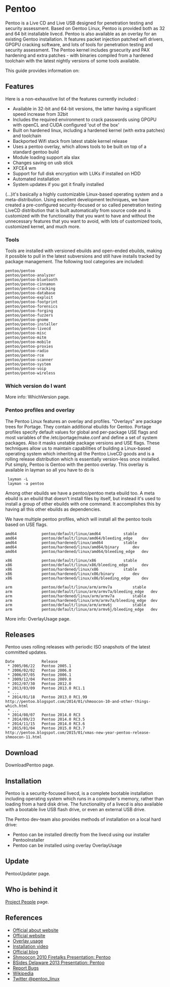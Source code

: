 # Pentoo #

Pentoo is a Live CD and Live USB designed for penetration testing and security assessment. Based on Gentoo Linux, Pentoo is provided both as 32 and 64 bit installable livecd. Pentoo is also available as an overlay for an existing Gentoo installation. It features packet injection patched wifi drivers, GPGPU cracking software, and lots of tools for penetration testing and security assessment. The Pentoo kernel includes grsecurity and PAX hardening and extra patches - with binaries compiled from a hardened toolchain with the latest nightly versions of some tools available.


This guide provides information on:




## Features ##

Here is a non-exhaustive list of the features currently included :

  * Available in 32-bit and 64-bit versions, the latter having a significant speed increase from 32bit
  * Includes the required environment to crack passwords using GPGPU with openCL and CUDA configured 'out of the box'
  * Built on hardened linux, including a hardened kernel (with extra patches) and toolchain
  * Backported Wifi stack from latest stable kernel release
  * Uses a pentoo overlay, which allows tools to be built on top of a standard gentoo build
  * Module loading support ala slax
  * Changes saving on usb stick
  * XFCE4 wm
  * Support for full disk encryption with LUKs if installed on HDD
  * Automated installation
  * System updates if you got it finally installed


(...)it's basically a highly customizable Linux-based operating system and a meta-distribution. Using excellent development techniques, we have created a pre-configured security-focused or so called penetration testing LiveCD distribution that is built automatically from source code and is customized with the functionality that you want to have and without the unnecessary features that you want to avoid, with lots of customized tools, customized kernel, and much more.

### Tools ###

Tools are installed with versioned ebuilds and open-ended ebuilds, making it possible to pull in the latest subversions and still have installs tracked by package management. The following tool categories are included:
```
pentoo/pentoo
pentoo/pentoo-analyzer
pentoo/pentoo-bluetooth
pentoo/pentoo-cinnamon
pentoo/pentoo-cracking
pentoo/pentoo-database
pentoo/pentoo-exploit
pentoo/pentoo-footprint
pentoo/pentoo-forensics
pentoo/pentoo-forging
pentoo/pentoo-fuzzers
pentoo/pentoo-gnome
pentoo/pentoo-installer
pentoo/pentoo-livecd
pentoo/pentoo-misc
pentoo/pentoo-mitm
pentoo/pentoo-mobile
pentoo/pentoo-proxies
pentoo/pentoo-radio
pentoo/pentoo-rce
pentoo/pentoo-scanner
pentoo/pentoo-system
pentoo/pentoo-voip
pentoo/pentoo-wireless

```
### Which version do I want ###
More info: WhichVersion page.

### Pentoo profiles and overlay ###
The Pentoo Linux features an overlay and profiles. "Overlays" are package trees for Portage. They contain additional ebuilds for Gentoo. Portage profiles specify default values for global and per-package USE flags and most variables of the /etc/portage/make.conf and define a set of system packages. Also it masks unstable package versions and USE flags. These techniques allow us to maintain capabilities of building a Linux-based operating system which inheriting all the Pentoo LiveCD goods and is a rolling release distribution which is essentially version-less once installed.
Put simply, Pentoo is Gentoo with the pentoo overlay. This overlay is available in layman so all you have to do is
```
 layman -L 
 layman -a pentoo
```
Among other ebuilds we have a pentoo/pentoo meta ebuild too. A meta ebuild is an ebuild that doesn't install files by itself, but instead it's used to install a group of other ebuilds with one command. It accomplishes this by having all this other ebuilds as dependencies.



We have multiple pentoo profiles, which will install all the pentoo tools based on USE flags.

```
amd64           pentoo/default/linux/amd64			stable
amd64           pentoo/default/linux/amd64/bleeding_edge	dev
amd64           pentoo/hardened/linux/amd64			stable
amd64           pentoo/hardened/linux/amd64/binary		dev
amd64           pentoo/hardened/linux/amd64/bleeding_edge	dev

x86             pentoo/default/linux/x86			stable
x86             pentoo/default/linux/x86/bleeding_edge		dev
x86             pentoo/hardened/linux/x86			stable
x86             pentoo/hardened/linux/x86/binary		dev
x86             pentoo/hardened/linux/x86/bleeding_edge		dev

arm             pentoo/default/linux/arm/armv7a			stable
arm             pentoo/default/linux/arm/armv7a/bleeding_edge	dev
arm             pentoo/hardened/linux/arm/armv7a		stable
arm             pentoo/hardened/linux/arm/armv7a/bleeding_edge	dev
arm             pentoo/default/linux/arm/armv6j			stable
arm             pentoo/default/linux/arm/armv6j/bleeding_edge	dev
```
More info: OverlayUsage page.

## Releases ##
Pentoo uses rolling releases with periodic ISO snapshots of the latest committed updates.
```
Date  	        Release
 * 2005/06/22	Pentoo 2005.1
 * 2006/02/02	Pentoo 2006.0
 * 2006/07/05	Pentoo 2006.1
 * 2009/12/04	Pentoo 2009.0
 * 2012/07/30	Pentoo 2012.0
 * 2013/03/09	Pentoo 2013.0 RC1.1
 * ...
 * 2014/01/18   Pentoo 2013.0 RC1.99 http://pentoo.blogspot.com/2014/01/shmoocon-10-and-other-things-which.html
 * ...
 * 2014/08/07   Pentoo 2014.0 RC3
 * 2014/09/23   Pentoo 2014.0 RC3.5
 * 2014/11/15   Pentoo 2014.0 RC3.6
 * 2015/01/04   Pentoo 2015.0 RC3.7 http://pentoo.blogspot.com/2015/01/xmas-new-year-pentoo-release-shmoocon-11.html
```

## Download ##

DownloadPentoo page.

## Installation ##

Pentoo is a security-focused livecd, is a complete bootable  installation including operating system which runs in a computer's memory, rather than loading from a hard disk drive. The functionality of a livecd is also available with a bootable live USB flash drive, or even an external USB drive.

The Pentoo dev-team also provides methods of installation on a local hard drive:
  * Pentoo can be installed directly from the livecd using our installer PentooInstaller
  * Pentoo can be installed using overlay OverlayUsage

## Update ##

PentooUpdater page.

## Who is behind it ##

[Project People](https://code.google.com/p/pentoo/people/list) page.

## References ##

  * [Official about website](http://www.pentoo.ch/about/)
  * [Official website](http://pentoo.ch/)
  * [Overlay usage](http://code.google.com/p/pentoo/wiki/OverlayUsage)
  * [Installation video](http://www.youtube.com/watch?v=TZA6Z1eZHKE)
  * [Official blog](http://pentoo.blogspot.com/)
  * [Shmoocon 2010 Firetalks Presentation: Pentoo](http://www.youtube.com/watch?v=1xJWPc68AaA)
  * [BSides Delaware 2013 Presentation: Pentoo](http://www.irongeek.com/i.php?page=videos/bsidesde2013/pentoo-zero-chaos)
  * [Report Bugs](https://code.google.com/p/pentoo/issues/list)
  * [Wikipedia](https://en.wikipedia.org/wiki/Pentoo)
  * [Twitter @pentoo\_linux](https://twitter.com/pentoo_linux)